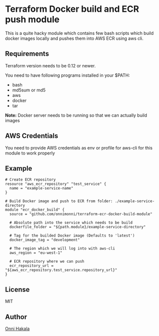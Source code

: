 # Terraform Docker build and ECR push module

This is a quite hacky module which contains few bash scripts which build docker images locally and pushes them into AWS ECR using aws cli.

## Requirements

Terraform version needs to be 0.12 or newer.

You need to have following programs installed in your $PATH:

* bash
* md5sum or md5
* aws
* docker
* tar

**Note:** Docker server needs to be running so that we can actually build images

## AWS Credentials
You need to provide AWS credentials as env or profile for aws-cli for this module to work properly

## Example
```hcl
# Create ECR repository
resource "aws_ecr_repository" "test_service" {
  name = "example-service-name"
}

# Build Docker image and push to ECR from folder: ./example-service-directory
module "ecr_docker_build" {
  source = "github.com/onnimonni/terraform-ecr-docker-build-module"

  # Absolute path into the service which needs to be build
  dockerfile_folder = "${path.module}/example-service-directory"

  # Tag for the builded Docker image (Defaults to 'latest')
  docker_image_tag = "development"
  
  # The region which we will log into with aws-cli
  aws_region = "eu-west-1"

  # ECR repository where we can push
  ecr_repository_url = "${aws_ecr_repository.test_service.repository_url}"
}
```

## License
MIT

## Author
[Onni Hakala](https://github.com/onnimonni)
